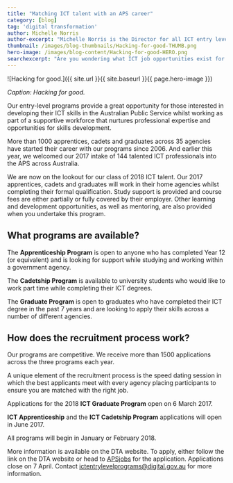 ```yaml
---
title: "Matching ICT talent with an APS career"
category: [blog]
tag: 'digital transformation'
author: Michelle Norris           
author-excerpt: "Michelle Norris is the Director for all ICT entry level programs."
thumbnail: /images/blog-thumbnails/Hacking-for-good-THUMB.png
hero-image: /images/blog-content/Hacking-for-good-HERO.png
searchexcerpt: "Are you wondering what ICT job opportunities exist for you to begin your career in the Australian Public Service?"
---
```


![Hacking for good.]({{ site.url }}{{ site.baseurl }}{{ page.hero-image }})

*Caption: Hacking for good.*

Our entry-level programs provide a great opportunity for those interested in developing their ICT skills in the Australian Public Service whilst working as part of a supportive workforce that nurtures professional expertise and opportunities for skills development.  

More than 1000 apprentices, cadets and graduates across 35 agencies have started their career with our programs since 2006. And earlier this year, we welcomed our 2017 intake of 144 talented ICT professionals into the APS across Australia. 

We are now on the lookout for our class of 2018 ICT talent. Our 2017 apprentices, cadets and graduates will work in their home agencies whilst completing their formal qualification. Study support is provided and course fees are either partially or fully covered by their employer. Other learning and development opportunities, as well as mentoring, are also provided when you undertake this program.

## What programs are available? 

The **Apprenticeship Program** is open to anyone who has completed Year 12 (or equivalent) and is looking for support while studying and working within a government agency.

The **Cadetship Program** is available to university students who would like to work part time while completing their ICT degrees. 

The **Graduate Program** is open to graduates who have completed their ICT degree in the past 7 years and are looking to apply their skills across a number of different agencies.

## How does the recruitment process work?

Our programs are competitive. We receive more than 1500 applications across the three programs each year. 

A unique element of the recruitment process is the speed dating session in which the best applicants meet with every agency placing participants to ensure you are matched with the right job. 

Applications for the 2018 **ICT Graduate Program** open on 6 March 2017.  

**ICT Apprenticeship** and the **ICT Cadetship Program** applications will open in June 2017. 

All programs will begin in January or February 2018. 

More information is available on the DTA website. To apply, either follow the link on the DTA website or head to [APSjobs](https://www.apsjobs.gov.au) for the application. Applications close on 7 April. Contact [ictentrylevelprograms@digital.gov.au](mailto:ictentrylevelprograms@digital.gov.au) for more information. 
